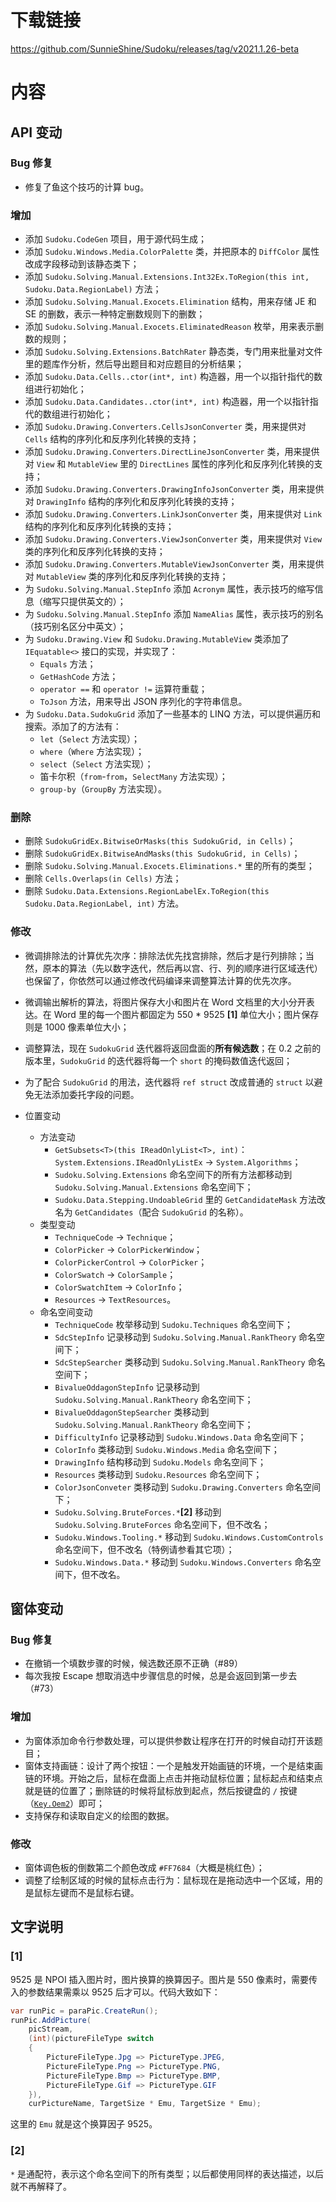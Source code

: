 # 下载链接

https://github.com/SunnieShine/Sudoku/releases/tag/v2021.1.26-beta

# 内容

## API 变动

### Bug 修复

* 修复了鱼这个技巧的计算 bug。

### 增加

* 添加 `Sudoku.CodeGen` 项目，用于源代码生成；
* 添加 `Sudoku.Windows.Media.ColorPalette` 类，并把原本的 `DiffColor` 属性改成字段移动到该静态类下；
* 添加 `Sudoku.Solving.Manual.Extensions.Int32Ex.ToRegion(this int, Sudoku.Data.RegionLabel)` 方法；
* 添加 `Sudoku.Solving.Manual.Exocets.Elimination` 结构，用来存储 JE 和 SE 的删数，表示一种特定删数规则下的删数；
* 添加 `Sudoku.Solving.Manual.Exocets.EliminatedReason` 枚举，用来表示删数的规则；
* 添加 `Sudoku.Solving.Extensions.BatchRater` 静态类，专门用来批量对文件里的题库作分析，然后导出题目和对应题目的分析结果；
* 添加 `Sudoku.Data.Cells..ctor(int*, int)` 构造器，用一个以指针指代的数组进行初始化；
* 添加 `Sudoku.Data.Candidates..ctor(int*, int)` 构造器，用一个以指针指代的数组进行初始化；
* 添加 `Sudoku.Drawing.Converters.CellsJsonConverter` 类，用来提供对 `Cells` 结构的序列化和反序列化转换的支持；
* 添加 `Sudoku.Drawing.Converters.DirectLineJsonConverter` 类，用来提供对 `View` 和 `MutableView` 里的 `DirectLines` 属性的序列化和反序列化转换的支持；
* 添加 `Sudoku.Drawing.Converters.DrawingInfoJsonConverter` 类，用来提供对 `DrawingInfo` 结构的序列化和反序列化转换的支持；
* 添加 `Sudoku.Drawing.Converters.LinkJsonConverter` 类，用来提供对 `Link` 结构的序列化和反序列化转换的支持；
* 添加 `Sudoku.Drawing.Converters.ViewJsonConverter` 类，用来提供对 `View` 类的序列化和反序列化转换的支持；
* 添加 `Sudoku.Drawing.Converters.MutableViewJsonConverter` 类，用来提供对 `MutableView` 类的序列化和反序列化转换的支持；
* 为 `Sudoku.Solving.Manual.StepInfo` 添加 `Acronym` 属性，表示技巧的缩写信息（缩写只提供英文的）；
* 为 `Sudoku.Solving.Manual.StepInfo` 添加 `NameAlias` 属性，表示技巧的别名（技巧别名区分中英文）；
* 为 `Sudoku.Drawing.View` 和 `Sudoku.Drawing.MutableView` 类添加了 `IEquatable<>` 接口的实现，并实现了：
  * `Equals` 方法；
  * `GetHashCode` 方法；
  * `operator ==` 和 `operator !=` 运算符重载；
  * `ToJson` 方法，用来导出 JSON 序列化的字符串信息。
* 为 `Sudoku.Data.SudokuGrid` 添加了一些基本的 LINQ 方法，可以提供遍历和搜索。添加了的方法有：
  * `let`（`Select` 方法实现）；
  * `where`（`Where` 方法实现）；
  * `select`（`Select` 方法实现）；
  * 笛卡尔积（`from`-`from`，`SelectMany` 方法实现）；
  * `group-by`（`GroupBy` 方法实现）。

### 删除

* 删除 `SudokuGridEx.BitwiseOrMasks(this SudokuGrid, in Cells)`；
* 删除 `SudokuGridEx.BitwiseAndMasks(this SudokuGrid, in Cells)`；
* 删除 `Sudoku.Solving.Manual.Exocets.Eliminations.*` 里的所有的类型；
* 删除 `Cells.Overlaps(in Cells)` 方法；
* 删除 `Sudoku.Data.Extensions.RegionLabelEx.ToRegion(this Sudoku.Data.RegionLabel, int)` 方法。 

### 修改

* 微调排除法的计算优先次序：排除法优先找宫排除，然后才是行列排除；当然，原本的算法（先以数字迭代，然后再以宫、行、列的顺序进行区域迭代）也保留了，你依然可以通过修改代码编译来调整算法计算的优先次序。
* 微调输出解析的算法，将图片保存大小和图片在 Word 文档里的大小分开表达。在 Word 里的每一个图片都固定为 550 * 9525 **[1]** 单位大小；图片保存则是 1000 像素单位大小；
* 调整算法，现在 `SudokuGrid` 迭代器将返回盘面的**所有候选数**；在 0.2 之前的版本里，`SudokuGrid` 的迭代器将每一个 `short` 的掩码数值迭代返回；
* 为了配合 `SudokuGrid` 的用法，迭代器将 `ref struct` 改成普通的 `struct` 以避免无法添加委托字段的问题。

* 位置变动
  * 方法变动
    * `GetSubsets<T>(this IReadOnlyList<T>, int)`：`System.Extensions.IReadOnlyListEx` -> `System.Algorithms`；
    * `Sudoku.Solving.Extensions` 命名空间下的所有方法都移动到 `Sudoku.Solving.Manual.Extensions` 命名空间下；
    * `Sudoku.Data.Stepping.UndoableGrid` 里的 `GetCandidateMask` 方法改名为 `GetCandidates`（配合 `SudokuGrid` 的名称）。
  * 类型变动
    * `TechniqueCode` -> `Technique`；
    * `ColorPicker` -> `ColorPickerWindow`；
    * `ColorPickerControl` -> `ColorPicker`；
    * `ColorSwatch` -> `ColorSample`；
    * `ColorSwatchItem` -> `ColorInfo`；
    * `Resources` -> `TextResources`。
  * 命名空间变动
    * `TechniqueCode` 枚举移动到 `Sudoku.Techniques` 命名空间下；
    * `SdcStepInfo` 记录移动到 `Sudoku.Solving.Manual.RankTheory` 命名空间下；
    * `SdcStepSearcher` 类移动到 `Sudoku.Solving.Manual.RankTheory` 命名空间下；
    * `BivalueOddagonStepInfo` 记录移动到 `Sudoku.Solving.Manual.RankTheory` 命名空间下；
    * `BivalueOddagonStepSearcher` 类移动到 `Sudoku.Solving.Manual.RankTheory` 命名空间下；
    * `DifficultyInfo` 记录移动到 `Sudoku.Windows.Data` 命名空间下；
    * `ColorInfo` 类移动到 `Sudoku.Windows.Media` 命名空间下；
    * `DrawingInfo` 结构移动到 `Sudoku.Models` 命名空间下；
    * `Resources` 类移动到 `Sudoku.Resources` 命名空间下；
    * `ColorJsonConveter` 类移动到 `Sudoku.Drawing.Converters` 命名空间下；
    * `Sudoku.Solving.BruteForces.*`**[2]** 移动到 `Sudoku.Solving.BruteForces` 命名空间下，但不改名；
    * `Sudoku.Windows.Tooling.*` 移动到 `Sudoku.Windows.CustomControls` 命名空间下，但不改名（特例请参看其它项）；
    * `Sudoku.Windows.Data.*` 移动到 `Sudoku.Windows.Converters` 命名空间下，但不改名。

## 窗体变动

### Bug 修复

* 在撤销一个填数步骤的时候，候选数还原不正确（#89）
* 每次我按 Escape 想取消选中步骤信息的时候，总是会返回到第一步去（#73）

### 增加

* 为窗体添加命令行参数处理，可以提供参数让程序在打开的时候自动打开该题目；
* 窗体支持画链：设计了两个按钮：一个是触发开始画链的环境，一个是结束画链的环境。开始之后，鼠标在盘面上点击并拖动鼠标位置；鼠标起点和结束点就是链的位置了；删除链的时候将鼠标放到起点，然后按键盘的 `/` 按键（[`Key.Oem2`](https://docs.microsoft.com/en-us/dotnet/api/system.windows.input.key)）即可；
* 支持保存和读取自定义的绘图的数据。

### 修改

* 窗体调色板的倒数第二个颜色改成 `#FF7684`（大概是桃红色）；
* 调整了绘制区域的时候的鼠标点击行为：鼠标现在是拖动选中一个区域，用的是鼠标左键而不是鼠标右键。

## 文字说明

### [1]

9525 是 NPOI 插入图片时，图片换算的换算因子。图片是 550 像素时，需要传入的参数结果需乘以 9525 后才可以。代码大致如下：

```csharp
var runPic = paraPic.CreateRun();
runPic.AddPicture(
    picStream,
    (int)(pictureFileType switch
    {
        PictureFileType.Jpg => PictureType.JPEG,
        PictureFileType.Png => PictureType.PNG,
        PictureFileType.Bmp => PictureType.BMP,
        PictureFileType.Gif => PictureType.GIF
    }),
    curPictureName, TargetSize * Emu, TargetSize * Emu);
```

这里的 `Emu` 就是这个换算因子 9525。


### [2]

`*` 是通配符，表示这个命名空间下的所有类型；以后都使用同样的表达描述，以后就不再解释了。
